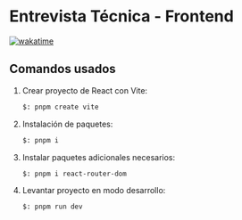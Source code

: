 # Entrevista Técnica - Frontend

[![wakatime](https://wakatime.com/badge/user/8ef73281-6d0a-4758-af11-fd880ca3009c/project/af3ef076-2796-49d1-9159-29787c575a55.svg)](https://wakatime.com/badge/user/8ef73281-6d0a-4758-af11-fd880ca3009c/project/af3ef076-2796-49d1-9159-29787c575a55)

## Comandos usados

1. Crear proyecto de React con Vite:

   ```txt
   $: pnpm create vite
   ```

2. Instalación de paquetes:

   ```txt
   $: pnpm i
   ```

3. Instalar paquetes adicionales necesarios:

   ```txt
   $: pnpm i react-router-dom
   ```

4. Levantar proyecto en modo desarrollo:

   ```txt
   $: pnpm run dev
   ```
